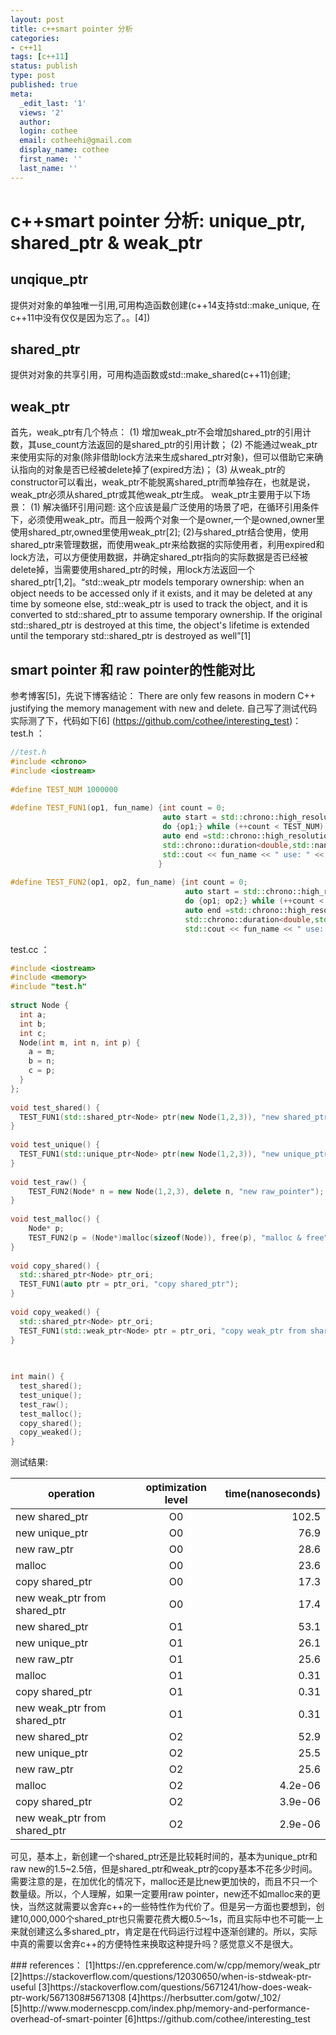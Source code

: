 ```yaml
---
layout: post
title: c++smart pointer 分析
categories:
- c++11
tags: [c++11]
status: publish
type: post
published: true
meta:
  _edit_last: '1' 
  views: '2' 
  author:
  login: cothee
  email: cotheehi@gmail.com
  display_name: cothee
  first_name: ''
  last_name: ''
---
```


# c++smart pointer 分析: unique_ptr, shared_ptr & weak_ptr
## unqique_ptr
  提供对对象的单独唯一引用,可用构造函数创建(c++14支持std::make_unique, 在c++11中没有仅仅是因为忘了。。[4])
## shared_ptr
  提供对对象的共享引用，可用构造函数或std::make_shared(c++11)创建;
## weak_ptr
  首先，weak_ptr有几个特点：
  (1) 增加weak_ptr不会增加shared_ptr的引用计数，其use_count方法返回的是shared_ptr的引用计数；
  (2) 不能通过weak_ptr来使用实际的对象(除非借助lock方法来生成shared_ptr对象)，但可以借助它来确认指向的对象是否已经被delete掉了(expired方法)；
  (3) 从weak_ptr的constructor可以看出，weak_ptr不能脱离shared_ptr而单独存在，也就是说，weak_ptr必须从shared_ptr或其他weak_ptr生成。
  weak_ptr主要用于以下场景：
(1)  解决循环引用问题: 这个应该是最广泛使用的场景了吧，在循环引用条件下，必须使用weak_ptr。而且一般两个对象一个是owner,一个是owned,owner里使用shared_ptr,owned里使用weak_ptr[2];
(2)与shared_ptr结合使用，使用shared_ptr来管理数据，而使用weak_ptr来给数据的实际使用者，利用expired和lock方法，可以方便使用数据，并确定shared_ptr指向的实际数据是否已经被delete掉，当需要使用shared_ptr的时候，用lock方法返回一个shared_ptr[1,2]。“std::weak_ptr models temporary ownership: when an object needs to be accessed only if it exists, and it may be deleted at any time by someone else, std::weak_ptr is used to track the object, and it is converted to std::shared_ptr to assume temporary ownership. If the original std::shared_ptr is destroyed at this time, the object's lifetime is extended until the temporary std::shared_ptr is destroyed as well”[1]

## smart pointer 和 raw pointer的性能对比
参考博客[5]，先说下博客结论： There are only few reasons in modern C++ justifying the memory management with new and delete.
自己写了测试代码实际测了下，代码如下[6] (https://github.com/cothee/interesting_test)：
test.h ：
```cpp 
//test.h
#include <chrono>
#include <iostream>
 
#define TEST_NUM 1000000
 
#define TEST_FUN1(op1, fun_name) {int count = 0;                                              \
                                  auto start = std::chrono::high_resolution_clock::now();      \
                                  do {op1;} while (++count < TEST_NUM);                         \
                                  auto end =std::chrono::high_resolution_clock::now();           \
                                  std::chrono::duration<double,std::nano> elapsed = end - start;  \
                                  std::cout << fun_name << " use: " << elapsed.count() / TEST_NUM << "  nanoseconds" << std::endl;  \
                                 }
 
#define TEST_FUN2(op1, op2, fun_name) {int count = 0;                                              \
                                       auto start = std::chrono::high_resolution_clock::now();      \
                                       do {op1; op2;} while (++count < TEST_NUM);                    \
                                       auto end =std::chrono::high_resolution_clock::now();           \
                                       std::chrono::duration<double,std::nano> elapsed = end - start;  \
                                       std::cout << fun_name << " use: " << elapsed.count() / TEST_NUM << "  nanoseconds" << std::endl;  \

```
test.cc ：
```cpp
#include <iostream>
#include <memory>
#include "test.h"
 
struct Node {
  int a;
  int b;
  int c;
  Node(int m, int n, int p) {
    a = m;
    b = n;
    c = p;
  }
};
 
void test_shared() {
  TEST_FUN1(std::shared_ptr<Node> ptr(new Node(1,2,3)), "new shared_ptr");
}
 
void test_unique() {
  TEST_FUN1(std::unique_ptr<Node> ptr(new Node(1,2,3)), "new unique_ptr");
}
 
void test_raw() {
    TEST_FUN2(Node* n = new Node(1,2,3), delete n, "new raw_pointer");
}
 
void test_malloc() {
    Node* p;
    TEST_FUN2(p = (Node*)malloc(sizeof(Node)), free(p), "malloc & free");
}
 
void copy_shared() {
  std::shared_ptr<Node> ptr_ori;
  TEST_FUN1(auto ptr = ptr_ori, "copy shared_ptr");
}
 
void copy_weaked() {
  std::shared_ptr<Node> ptr_ori;
  TEST_FUN1(std::weak_ptr<Node> ptr = ptr_ori, "copy weak_ptr from shared_ptr");
}
 

 
int main() {
  test_shared();
  test_unique();
  test_raw();
  test_malloc();
  copy_shared();
  copy_weaked();
}

```
测试结果:

| operation | optimization level | time(nanoseconds) |
| ------------- |:-------------:| -----:|
| new shared_ptr| O0|102.5|
| new unique_ptr| O0|76.9|
| new raw_ptr| O0|28.6|
| malloc| O0|23.6|
| copy shared_ptr| O0|17.3|
| new weak_ptr from shared_ptr| O0|17.4|
| new shared_ptr| O1|53.1|
| new unique_ptr| O1|26.1|
| new raw_ptr| O1|25.6|
| malloc| O1|0.31|
| copy shared_ptr| O1|0.31|
| new weak_ptr from shared_ptr| O1|0.31|
| new shared_ptr| O2|52.9|
| new unique_ptr| O2|25.5|
| new raw_ptr| O2|25.6|
| malloc| O2|4.2e-06|
| copy shared_ptr| O2|3.9e-06|
| new weak_ptr from shared_ptr| O2|2.9e-06|

<p>
可见，基本上，新创建一个shared_ptr还是比较耗时间的，基本为unique_ptr和 raw new的1.5~2.5倍，但是shared_ptr和weak_ptr的copy基本不花多少时间。需要注意的是，在加优化的情况下，malloc还是比new更加快的，而且不只一个数量级。所以，个人理解，如果一定要用raw pointer，new还不如malloc来的更快，当然这就需要以舍弃c++的一些特性作为代价了。但是另一方面也要想到，创建10,000,000个shared_ptr也只需要花费大概0.5～1s，而且实际中也不可能一上来就创建这么多shared_ptr，肯定是在代码运行过程中逐渐创建的。所以，实际中真的需要以舍弃c++的方便特性来换取这种提升吗？感觉意义不是很大。
</p>
### references：
[1]https://en.cppreference.com/w/cpp/memory/weak_ptr
[2]https://stackoverflow.com/questions/12030650/when-is-stdweak-ptr-useful
[3]https://stackoverflow.com/questions/5671241/how-does-weak-ptr-work/5671308#5671308
[4]https://herbsutter.com/gotw/_102/
[5]http://www.modernescpp.com/index.php/memory-and-performance-overhead-of-smart-pointer
[6]https://github.com/cothee/interesting_test
